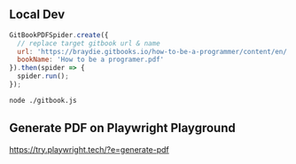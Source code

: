 ## Local Dev
```js
GitBookPDFSpider.create({
  // replace target gitbook url & name
  url: 'https://braydie.gitbooks.io/how-to-be-a-programmer/content/en/',
  bookName: 'How to be a programer.pdf'
}).then(spider => {
  spider.run();
});
```

```bash
node ./gitbook.js
```


## Generate PDF on Playwright Playground
https://try.playwright.tech/?e=generate-pdf